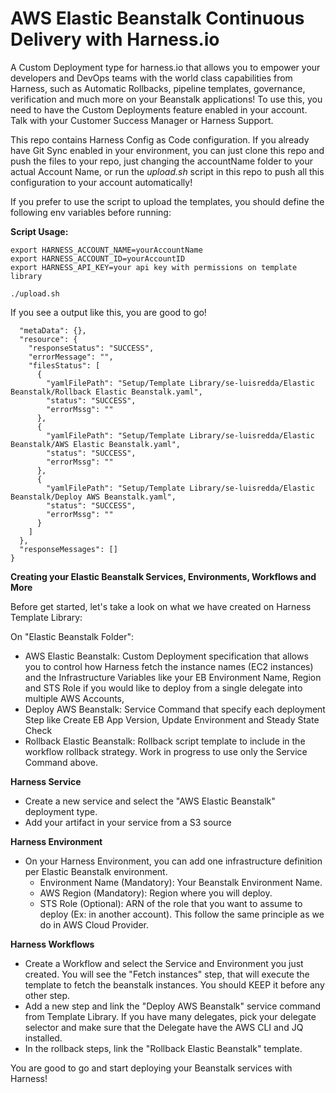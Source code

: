# AWS Elastic Beanstalk Continuous Delivery with Harness.io

A Custom Deployment type for harness.io that allows you to empower your developers and DevOps teams with the world class capabilities from Harness, such as Automatic Rollbacks, pipeline templates, governance, verification and much more on your Beanstalk applications! To use this, you need to have the Custom Deployments feature enabled in your account. Talk with your Customer Success Manager or Harness Support.

This repo contains Harness Config as Code configuration. If you already have Git Sync enabled in your environment, you can just clone this repo and push the files to your repo, just changing the accountName folder to your actual Account Name, or run the *upload.sh* script in this repo to push all this configuration to your account automatically!

If you prefer to use the script to upload the templates, you should define the following env variables before running:

**Script Usage:**

```
export HARNESS_ACCOUNT_NAME=yourAccountName
export HARNESS_ACCOUNT_ID=yourAccountID
export HARNESS_API_KEY=your api key with permissions on template library

./upload.sh
```

If you see a output like this, you are good to go!

```{
  "metaData": {},
  "resource": {
    "responseStatus": "SUCCESS",
    "errorMessage": "",
    "filesStatus": [
      {
        "yamlFilePath": "Setup/Template Library/se-luisredda/Elastic Beanstalk/Rollback Elastic Beanstalk.yaml",
        "status": "SUCCESS",
        "errorMssg": ""
      },
      {
        "yamlFilePath": "Setup/Template Library/se-luisredda/Elastic Beanstalk/AWS Elastic Beanstalk.yaml",
        "status": "SUCCESS",
        "errorMssg": ""
      },
      {
        "yamlFilePath": "Setup/Template Library/se-luisredda/Elastic Beanstalk/Deploy AWS Beanstalk.yaml",
        "status": "SUCCESS",
        "errorMssg": ""
      }
    ]
  },
  "responseMessages": []
}
```

**Creating your Elastic Beanstalk Services, Environments, Workflows and More**

Before get started, let's take a look on what we have created on Harness Template Library:

On "Elastic Beanstalk Folder":
- AWS Elastic Beanstalk: Custom Deployment specification that allows you to control how Harness fetch the instance names (EC2 instances) and the Infrastructure Variables like your EB Environment Name, Region and STS Role if you would like to deploy from a single delegate into multiple AWS Accounts,
- Deploy AWS Beanstalk: Service Command that specify each deployment Step like Create EB App Version, Update Environment and Steady State Check
- Rollback Elastic Beanstalk: Rollback script template to include in the workflow rollback strategy. Work in progress to use only the Service Command above.

**Harness Service**

- Create a new service and select the "AWS Elastic Beanstalk" deployment type.
- Add your artifact in your service from a S3 source

**Harness Environment**

- On your Harness Environment, you can add one infrastructure definition per Elastic Beanstalk environment.
  - Environment Name (Mandatory): Your Beanstalk Environment Name.
  - AWS Region (Mandatory): Region where you will deploy.
  - STS Role (Optional): ARN of the role that you want to assume to deploy (Ex: in another account). This follow the same principle as we do in AWS Cloud Provider.

**Harness Workflows**

- Create a Workflow and select the Service and Environment you just created. You will see the "Fetch instances" step, that will execute the template to fetch the beanstalk instances. You should KEEP it before any other step.
- Add a new step and link the "Deploy AWS Beanstalk" service command from Template Library. If you have many delegates, pick your delegate selector and make sure that the Delegate have the AWS CLI and JQ installed.
- In the rollback steps, link the "Rollback Elastic Beanstalk" template.

You are good to go and start deploying your Beanstalk services with Harness! 

